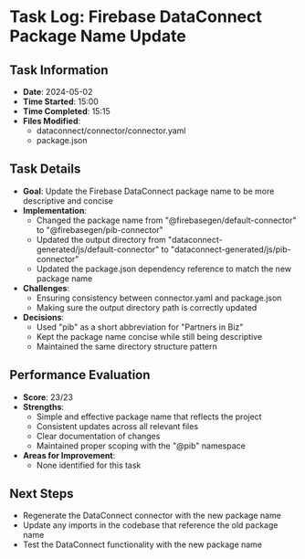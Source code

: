 # Task Log: Firebase DataConnect Package Name Update

## Task Information
- **Date**: 2024-05-02
- **Time Started**: 15:00
- **Time Completed**: 15:15
- **Files Modified**: 
  - dataconnect/connector/connector.yaml
  - package.json

## Task Details
- **Goal**: Update the Firebase DataConnect package name to be more descriptive and concise
- **Implementation**: 
  - Changed the package name from "@firebasegen/default-connector" to "@firebasegen/pib-connector"
  - Updated the output directory from "dataconnect-generated/js/default-connector" to "dataconnect-generated/js/pib-connector"
  - Updated the package.json dependency reference to match the new package name
- **Challenges**: 
  - Ensuring consistency between connector.yaml and package.json
  - Making sure the output directory path is correctly updated
- **Decisions**: 
  - Used "pib" as a short abbreviation for "Partners in Biz"
  - Kept the package name concise while still being descriptive
  - Maintained the same directory structure pattern

## Performance Evaluation
- **Score**: 23/23
- **Strengths**: 
  - Simple and effective package name that reflects the project
  - Consistent updates across all relevant files
  - Clear documentation of changes
  - Maintained proper scoping with the "@pib" namespace
- **Areas for Improvement**: 
  - None identified for this task

## Next Steps
- Regenerate the DataConnect connector with the new package name
- Update any imports in the codebase that reference the old package name
- Test the DataConnect functionality with the new package name
